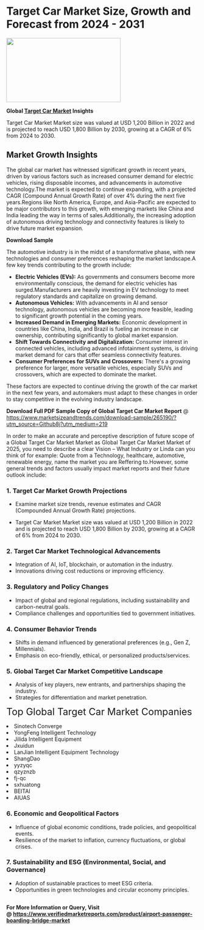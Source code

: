 <H1>Target Car Market Size, Growth and Forecast from 2024 - 2031</H1><img class="aligncenter size-medium wp-image-584254" src="https://thirdeyenews.in/wp-content/uploads/2024/09/Global-Market-Research-300x168.jpeg" alt="" width="300" height="168" /><p><strong>Global&nbsp;<a href="https://www.marketsizeandtrends.com/download-sample/265190/?utm_source=Github8j?utm_medium=219">Target Car Market</a> Insights</strong></p><p>Target Car Market Market size was valued at USD 1,200 Billion in 2022 and is projected to reach USD 1,800 Billion by 2030, growing at a CAGR of 6% from 2024 to 2030.</p><p><h2>Market Growth Insights</h2> <p>The global car market has witnessed significant growth in recent years, driven by various factors such as increased consumer demand for electric vehicles, rising disposable incomes, and advancements in automotive technology.The market is expected to continue expanding, with a projected CAGR (Compound Annual Growth Rate) of over 4% during the next five years.Regions like North America, Europe, and Asia-Pacific are expected to be major contributors to this growth, with emerging markets like China and India leading the way in terms of sales.Additionally, the increasing adoption of autonomous driving technology and connectivity features is likely to drive future market expansion.</p> <p><strong>Download Sample</strong></p> <p>The automotive industry is in the midst of a transformative phase, with new technologies and consumer preferences reshaping the market landscape.A few key trends contributing to the growth include:</p> <ul> <li><strong>Electric Vehicles (EVs):</strong> As governments and consumers become more environmentally conscious, the demand for electric vehicles has surged.Manufacturers are heavily investing in EV technology to meet regulatory standards and capitalize on growing demand.</li> <li><strong>Autonomous Vehicles:</strong> With advancements in AI and sensor technology, autonomous vehicles are becoming more feasible, leading to significant growth potential in the coming years.</li> <li><strong>Increased Demand in Emerging Markets:</strong> Economic development in countries like China, India, and Brazil is fueling an increase in car ownership, contributing significantly to global market expansion.</li> <li><strong>Shift Towards Connectivity and Digitalization:</strong> Consumer interest in connected vehicles, including advanced infotainment systems, is driving market demand for cars that offer seamless connectivity features.</li> <li><strong>Consumer Preferences for SUVs and Crossovers:</strong> There's a growing preference for larger, more versatile vehicles, especially SUVs and crossovers, which are expected to dominate the market.</li> </ul> <p>These factors are expected to continue driving the growth of the car market in the next few years, and automakers must adapt to these changes in order to stay competitive in the evolving industry landscape.</p> <p><span class=""><strong>Download Full PDF Sample Copy of Global Target Car Market Report</strong> @ <a href="https://www.marketsizeandtrends.com/download-sample/265190/?utm_source=Github8j?utm_medium=219" target="_blank">https://www.marketsizeandtrends.com/download-sample/265190/?utm_source=Github8j?utm_medium=219</a></span></p><p>In order to make an accurate and perceptive description of future scope of a Global&nbsp;Target Car Market Market as Global&nbsp;Target Car Market Market of 2025, you need to describe a clear Vision &ndash; What Industry or Linda can you think of for example: Quote from a Technology, healthcare, automotive, renewable energy, name the market you are Reffering to.However, some general trends and factors usually impact market reports and their future outlook include:</p><h3>1.&nbsp;<strong>Target Car Market Growth Projections</strong></h3><ul><li>Examine market size trends, revenue estimates and CAGR (Compounded Annual Growth Rate) projections.</li><li><p>Target Car Market Market size was valued at USD 1,200 Billion in 2022 and is projected to reach USD 1,800 Billion by 2030, growing at a CAGR of 6% from 2024 to 2030.</p></li></ul><h3>2.&nbsp;<strong>Target Car Market Technological Advancements</strong></h3><ul><li>Integration of AI, IoT, blockchain, or automation in the industry.</li><li>Innovations driving cost reductions or improving efficiency.</li></ul><h3>3.&nbsp;<strong>Regulatory and Policy Changes</strong></h3><ul><li>Impact of global and regional regulations, including sustainability and carbon-neutral goals.</li><li>Compliance challenges and opportunities tied to government initiatives.</li></ul><h3>4.&nbsp;<strong>Consumer Behavior Trends</strong></h3><ul><li>Shifts in demand influenced by generational preferences (e.g., Gen Z, Millennials).</li><li>Emphasis on eco-friendly, ethical, or personalized products/services.</li></ul><h3>5.&nbsp;<strong>Global Target Car Market Competitive Landscape</strong></h3><ul><li>Analysis of key players, new entrants, and partnerships shaping the industry.</li><li>Strategies for differentiation and market penetration.</li></ul><p data-pm-slice="1 1 []"><span style="color: inherit; font-family: inherit; font-size: 25px;">Top Global Target Car Market Companies</span></p><div class="" data-test-id=""><p><li>Sinotech Converge</li><li> YongFeng Intelligent Technology</li><li> Jilida Intelligent Equipment</li><li> Jxuidun</li><li> LanJian Intelligent Equipment Technology</li><li> ShangDao</li><li> yyzyqc</li><li> qzyznzb</li><li> fj-qc</li><li> sxhuatong</li><li> BEITAI</li><li> AIUAS</li></p></div><h3>6.&nbsp;<strong>Economic and Geopolitical Factors</strong></h3><ul><li>Influence of global economic conditions, trade policies, and geopolitical events.</li><li>Resilience of the market to inflation, currency fluctuations, or global crises.</li></ul><h3>7.&nbsp;<strong>Sustainability and ESG (Environmental, Social, and Governance)</strong></h3><ul><li>Adoption of sustainable practices to meet ESG criteria.</li><li>Opportunities in green technologies and circular economy principles.</li></ul><h2><strong style="font-size: 14px;">For More Information or Query, Visit @&nbsp;</strong><a style="background-color: #ffffff; font-size: 14px;" href="https://www.marketsizeandtrends.com/report/target-car-market/" target="_blank">https://www.verifiedmarketreports.com/product/airport-passenger-boarding-bridge-market</a></h2>